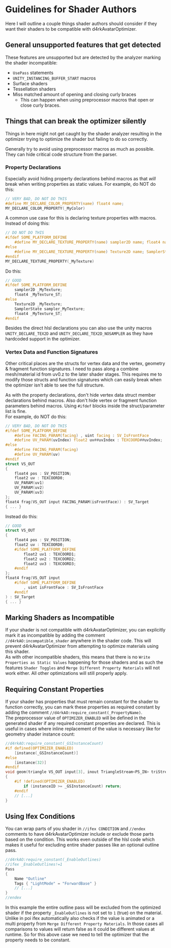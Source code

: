 # Guidelines for Shader Authors
Here I will outline a couple things shader authors should consider if they want their shaders to be compatible with d4rkAvatarOptimizer.

## General unsupported features that get detected
These features are unsupported but are detected by the analyzer marking the shader incompatible:
* `UsePass` statements
* `UNITY_INSTANCING_BUFFER_START` macros
* Surface shaders
* Tessellation shaders
* Miss matched amount of opening and closing curly braces
  * This can happen when using preprocessor macros that open or close curly braces.

## Things that can break the optimizer silently
Things in here might not get caught by the shader analyzer resulting in the optimizer trying to optimize the shader but failing to do so correctly.

Generally try to avoid using preprocessor macros as much as possible. They can hide critical code structure from the parser.
### Property Declarations  
Especially avoid hiding property declarations behind macros as that *will* break when writing properties as static values.
For example, do NOT do this:
```c
// VERY BAD, DO NOT DO THIS
#define MY_DECLARE_COLOR_PROPERTY(name) float4 name;
MY_DECLARE_COLOR_PROPERTY(_MyColor)
```
A common use case for this is declaring texture properties with macros. Instead of doing this:
```c
// DO NOT DO THIS
#ifdef SOME_PLATFORM_DEFINE
    #define MY_DECLARE_TEXTURE_PROPERTY(name) sampler2D name; float4 name##_ST;
#else
    #define MY_DECLARE_TEXTURE_PROPERTY(name) Texture2D name; SamplerState sampler##name; float4 name##_ST;
#endif
MY_DECLARE_TEXTURE_PROPERTY(_MyTexture)
```
Do this:
```c
// GOOD
#ifdef SOME_PLATFORM_DEFINE
    sampler2D _MyTexture;
    float4 _MyTexture_ST;
#else
    Texture2D _MyTexture;
    SamplerState sampler_MyTexture;
    float4 _MyTexture_ST;
#endif
```
Besides the direct hlsl declarations you can also use the unity macros `UNITY_DECLARE_TEX2D` and `UNITY_DECLARE_TEX2D_NOSAMPLER` as they have hardcoded support in the optimizer.

### Vertex Data and Function Signatures
Other critical places are the structs for vertex data and the vertex, geometry & fragment function signatures. I need to pass along a combine mesh/material id from uv0.z to the later shader stages. This requires me to modify those structs and function signatures which can easily break when the optimizer isn't able to see the full structure.

As with the property declarations, don't hide vertex data struct member declarations behind macros. Also don't hide vertex or fragment function parameters behind macros.  Using `#ifdef` blocks inside the struct/parameter list is fine.  
For example, do NOT do this:
```c
// VERY BAD, DO NOT DO THIS
#ifdef SOME_PLATFORM_DEFINE
    #define FACING_PARAM(facing) , uint facing : SV_IsFrontFace
    #define UV_PARAM(uvIndex) float2 uv##uvIndex : TEXCOORD##uvIndex;
#else
    #define FACING_PARAM(facing)
    #define UV_PARAM(uv)
#endif
struct VS_OUT
{
    float4 pos : SV_POSITION;
    float2 uv : TEXCOORD0;
    UV_PARAM(uv1)
    UV_PARAM(uv2)
    UV_PARAM(uv3)
};
float4 frag(VS_OUT input FACING_PARAM(isFrontFace)) : SV_Target
{ ... }
```
Instead do this:
```c
// GOOD
struct VS_OUT
{
    float4 pos : SV_POSITION;
    float2 uv : TEXCOORD0;
    #ifdef SOME_PLATFORM_DEFINE
        float2 uv1 : TEXCOORD1;
        float2 uv2 : TEXCOORD2;
        float2 uv3 : TEXCOORD3;
    #endif
};
float4 frag(VS_OUT input
    #ifdef SOME_PLATFORM_DEFINE
        , uint isFrontFace : SV_IsFrontFace
    #endif
) : SV_Target
{ ... }
```

## Marking Shaders as Incompatible
If your shader is not compatible with d4rkAvatarOptimizer, you can explicitly mark it as incompatible by adding the comment `//d4rkAO:incompatible_shader` anywhere in the shader code. This will prevent d4rkAvatarOptimizer from attempting to optimize materials using this shader.  
As with other incompatible shaders, this means that there is no `Write Properties as Static Values` happening for those shaders and as such the features `Shader Toggles` and `Merge Different Property Materials` will not work either. All other optimizations will still properly apply.

## Requiring Constant Properties
If your shader has properties that must remain constant for the shader to function correctly, you can mark these properties as required constant by adding the comment `//d4rkAO:require_constant(_PropertyName)`.  
The preprocessor value of `OPTIMIZER_ENABLED` will be defined in the generated shader if any required constant properties are declared.
This is useful in cases where inline replacement of the value is necessary like for geometry shader instance count:
```c
//d4rkAO:require_constant(_GSInstanceCount)
#if defined(OPTIMIZER_ENABLED)
    [instance(_GSInstanceCount)]
#else
    [instance(32)]
#endif
void geom(triangle VS_OUT input[3], inout TriangleStream<PS_IN> triStream, uint instanceID : SV_GSInstanceID)
{
    #if !defined(OPTIMIZER_ENABLED)
        if (instanceID >= _GSInstanceCount) return;
    #endif
    // [...]
}
```

## Using Ifex Conditions
You can wrap parts of you shader in `//ifex CONDITION` and `//endex` comments to have d4rkAvatarOptimizer include or exclude those parts based on the condition. This works even outside of the hlsl code which makes it useful for excluding entire shader passes like an optional outline pass.
```c
//d4rkAO:require_constant(_EnableOutlines)
//ifex _EnableOutlines!=1
Pass
{
    Name "Outline"
    Tags { "LightMode" = "ForwardBase" }
    // [...]
}
//endex
```
In this example the entire outline pass will be excluded from the optimized shader if the property `_EnableOutlines` is not set to `1` (true) on the material. Unlike in poi ifex automatically also checks if the value is animated or a multi property from `Merge Different Property Materials`. In those cases all comparisons to values will return false as it could be different values at runtime.
So for this above case we need to tell the optimizer that the property needs to be constant.